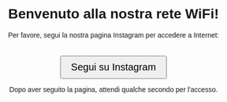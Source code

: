 <!DOCTYPE html>
<html lang="en">
<head>
    <meta charset="UTF-8">
    <meta name="viewport" content="width=device-width, initial-scale=1.0">
    <title>Benvenuto!</title>
    <style>
        body {
            text-align: center;
            font-family: Arial, sans-serif;
            margin-top: 50px;
        }
        button {
            font-size: 20px;
            padding: 10px 20px;
            cursor: pointer;
            margin-top: 20px;
        }
    </style>
</head>
<body>
    <h1>Benvenuto alla nostra rete WiFi!</h1>
    <p>Per favore, segui la nostra pagina Instagram per accedere a Internet:</p>
    <a id="follow-link" href="https://www.instagram.com/alsoleresort_/" target="_blank">
        <button onclick="grantAccess()">Segui su Instagram</button>
    </a>
    <script>
        function grantAccess() {
            setTimeout(function() {
                window.location.href = "https://www.instagram.com/alsoleresort_/"; // URL di redirect dopo il clic
            }, 3000); // 3000 millisecondi = 3 secondi
        }
    </script>
    <p>Dopo aver seguito la pagina, attendi qualche secondo per l'accesso.</p>
</body>
</html>
